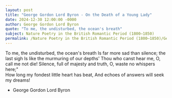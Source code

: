```yaml
---
layout: post
title: "George Gordon Lord Byron - On the Death of a Young Lady"
date: 2024-12-30 12:00:00 -0000
author: George Gordon Lord Byron
quote: "To me, the undisturbed, the ocean's breath"
subject: Nature Poetry in the British Romantic Period (1800–1850)
permalink: /Nature Poetry in the British Romantic Period (1800–1850)/George Gordon Lord Byron/George Gordon Lord Byron - On the Death of a Young Lady
---
```


To me, the undisturbed, the ocean's breath
Is far more sad than silence; the last sigh
Is like the murmuring of our depths'
Thou who canst hear me, O, call me not die!
Silence, full of majesty and truth,
O, waste no whispers here;"        
How long my fondest little heart has beat,
And echoes of answers will seek my dreams!


- George Gordon Lord Byron
